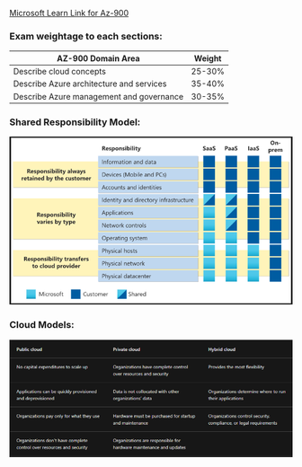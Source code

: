 
[Microsoft Learn Link for Az-900](https://learn.microsoft.com/en-us/training/courses/az-900t00)


### Exam weightage to each sections:


| **AZ-900 Domain Area**                   | **Weight** |
| ---------------------------------------- | ---------- |
| Describe cloud concepts                  | 25-30%     |
| Describe Azure architecture and services | 35-40%     |
| Describe Azure management and governance | 30-35%     |

### Shared Responsibility Model:



![alt text](<../Assets/Attachments/Screenshot 2024-08-19 085347.png>)


### Cloud Models:

![alt text](<../Assets/Attachments/Screenshot 2024-08-19 142344.png>)


